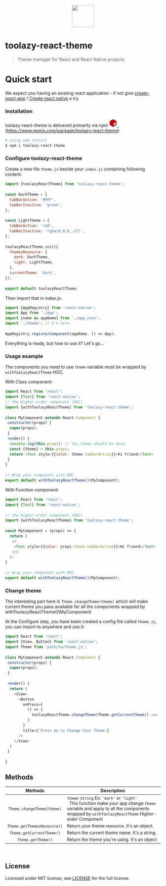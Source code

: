 <p align="center">
  <img src="img/zoom.png" width=72 height=72>
</p>

# toolazy-react-theme
> Theme manager for React and React Native projects.

# Quick start
We expect you having an existing react application - if not give [create-react-app](https://github.com/facebook/create-react-app) / [Create react native](https://reactnative.dev/docs/environment-setup) a try.

### Installation
toolazy-react-theme is delivered primarily via npm
<a href="https://www.npmjs.com/package/toolazy-react-theme">
  <img src="assets/images/npm.png" width=25 height=25>
</a>.
(<https://www.npmjs.com/package/toolazy-react-theme>)
```sh
# using npm install
$ npm i toolazy-react-theme
```
### Configure toolazy-react-theme
Create a new file ```theme.js``` beside your ```index.js``` containing following content:
```js
import {toolazyReactTheme} from 'toolazy-react-theme';

const DarkTheme = {
  tabBarActive: '#FFF',
  tabBarInactive: 'green',
};

const LightTheme = {
  tabBarActive: 'red',
  tabBarInactive: 'rgba(0,0,0,.27)',
};

toolazyReactTheme.init({
  themesResource: {
    dark: DarkTheme,
    light: LightTheme,
  },
  currentTheme: 'dark',
});

export default toolazyReactTheme;
```
Then import that in index.js:
```js
import {AppRegistry} from 'react-native';
import App from './App';
import {name as appName} from './app.json';
import './theme'; // I'm here.

AppRegistry.registerComponent(appName, () => App);
```
Everything is ready, but how to use it? Let's go...

### Usage example
The components you need to use `theme` variable must be wrapped by `withToolazyReactTheme` HOC.

With Class component:
```js
import React from 'react';
import {Text} from 'react-native';
// the Higher-order component (HOC)
import {withToolazyReactTheme} from 'toolazy-react-theme';

class MyComponent extends React.Component {
 constructor(props) {
  super(props);
 }
 render() {
  console.log(this.props); // You theme should be here.
  const {theme} = this.props;
  return <Text style={{color: theme.tabBarActive}}>Hi friend</Text>
 }
}

// Wrap your component with HOC
export default withToolazyReactTheme()(MyComponent);
```

With Function component:
```js
import React from 'react';
import {Text} from 'react-native';

// the Higher-order component (HOC)
import {withToolazyReactTheme} from 'toolazy-react-theme';

const MyComponent = (props) => {
  return (
   <>
    <Text style={{color: props.theme.tabBarActive}}>Hi friend</Text>
   </>
  );
}

// Wrap your component with HOC
export default withToolazyReactTheme()(MyComponent);
```

### Change theme
The interesting part here is ```Theme.changeTheme(theme)``` which will make current theme you pass available for all the components wrapped by withToolazyReactTheme()(MyComponent)

At the Configure step, you have been created a config file called ```theme.js```, you can import to anywhere and use it:
```js
import React from 'react';
import {View, Button} from 'react-native';
import Theme from 'path/to/theme.js';

class MyComponent extends React.Component {
 constructor(props) {
  super(props);
 }
 
 render() {
  return (
    <View>
      <Button 
        onPress={
          () => {
            toolazyReactTheme.changeTheme(Theme.getCurrentTheme() === 'light'? 'dark' : 'light');
          }
        } 
        title={'Press me to Change Your Theme'} 
      />
    </View>
  )
 }
 
}
```

## Methods

| Methods | Description |
| :---: | --- |
| `Theme.changeTheme(theme)` | `theme`: `String` Ex: `'dark'` or `'light'`<br/> &nbsp; This function make your app change `theme` variable and apply to all the components wrapped by `withToolazyReactTheme` Higher-order Component |
| `Theme.getThemesResource()` | Return your theme resource. It's an object. |
| `Theme.getCurrentTheme()` | Return the current theme name. It's a string. |
| `Theme.getTheme()` | Return the theme you're using. It's an object |


&nbsp;
&nbsp;
&nbsp;

## License
Licensed under MIT license, see [LICENSE](https://github.com/Viet27th/toolazy-react-theme/blob/master/LICENSE) for the full license.

<!-- Markdown link & img dfn's -->
[represent-npm-image]: img/npm.png
[represent-npm-url]: https://www.npmjs.com/package/toolazy-react-theme